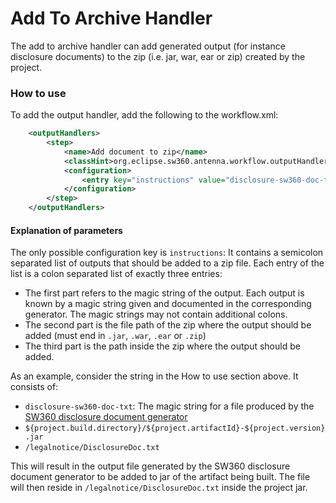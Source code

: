 # Add To Archive Handler

The add to archive handler can add generated output (for instance disclosure documents) to the zip (i.e. jar, war, ear or zip) created by the project.

### How to use

To add the output handler, add the following to the workflow.xml:
```xml
    <outputHandlers>
        <step>
            <name>Add document to zip</name>
            <classHint>org.eclipse.sw360.antenna.workflow.outputHandlers.FileToArchiveWriter</classHint>
            <configuration>
                <entry key="instructions" value="disclosure-sw360-doc-txt:${project.build.directory}/${project.artifactId}-${project.version}.jar:/legalnotice/DisclosureDoc.txt"/>
            </configuration>
        </step>
    </outputHandlers>
```

#### Explanation of parameters

The only possible configuration key is `instructions`: 
It contains a semicolon separated list of outputs that should be added to a zip file.
Each entry of the list is a colon separated list of exactly three entries:

- The first part refers to the magic string of the output.
Each output is known by a magic string given and documented in the corresponding generator.
The magic strings may not contain additional colons.
- The second part is the file path of the zip where the output should be added (must end in `.jar`, `.war`, `.ear` or `.zip`)
- The third part is the path inside the zip where the output should be added.

As an example, consider the string in the How to use section above. It consists of:

- `disclosure-sw360-doc-txt`: The magic string for a file produced by the [SW360 disclosure document generator](../generators/sw360-disclosure-document-generator-step.html)
- `${project.build.directory}/${project.artifactId}-${project.version}.jar`
- `/legalnotice/DisclosureDoc.txt`

This will result in the output file generated by the SW360 disclosure document generator to be added to jar of the artifact being built.
The file will then reside in `/legalnotice/DisclosureDoc.txt` inside the project jar.
